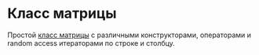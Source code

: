 # Класс матрицы
Простой [класс матрицы](matrix.h) с различными конструкторами, операторами и random access итераторами по
строке и столбцу.